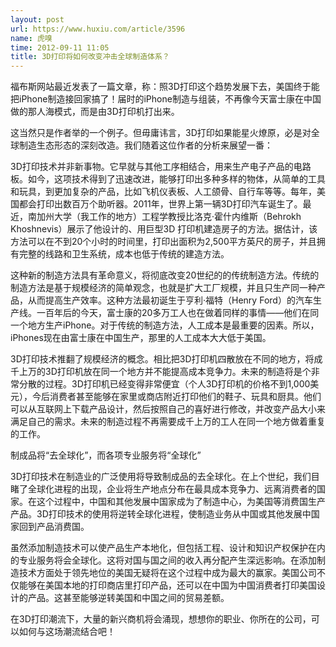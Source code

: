 ```yaml
---
layout: post
url: https://www.huxiu.com/article/3596
name: 虎嗅
time: 2012-09-11 11:05
title: 3D打印将如何改变冲击全球制造体系？
---
```

福布斯网站最近发表了一篇文章，称：照3D打印这个趋势发展下去，美国终于能把iPhone制造接回家搞了！届时的iPhone制造与组装，不再像今天富士康在中国做的那人海模式，而是由3D打印机打出来。

这当然只是作者举的一个例子。但毋庸讳言，3D打印如果能星火燎原，必是对全球制造生态形态的深刻改造。我们随着这位作者的分析来展望一番：

3D打印技术并非新事物。它早就与其他工序相结合，用来生产电子产品的电路板。如今，这项技术得到了迅速改进，能够打印出多种多样的物体，从简单的工具和玩具，到更加复杂的产品，比如飞机仪表板、人工颌骨、自行车等等。每年，美国都会打印出数百万个助听器。2011年，世界上第一辆3D打印汽车诞生了。最近，南加州大学（我工作的地方）工程学教授比洛克·霍什内维斯（Behrokh Khoshnevis）展示了他设计的、用巨型3D 打印机建造房子的方法。据估计，该方法可以在不到20个小时的时间里，打印出面积为2,500平方英尺的房子，并且拥有完整的线路和卫生系统，成本也低于传统的建造方法。

这种新的制造方法具有革命意义，将彻底改变20世纪的的传统制造方法。传统的制造方法是基于规模经济的简单观念，也就是扩大工厂规模，并且只生产同一种产品，从而提高生产效率。这种方法最初诞生于亨利·福特（Henry Ford）的汽车生产线。一百年后的今天，富士康的20多万工人也在做着同样的事情——他们在同一个地方生产iPhone。对于传统的制造方法，人工成本是最重要的因素。所以，iPhones现在由富士康在中国生产，那里的人工成本大大低于美国。

3D打印技术推翻了规模经济的概念。相比把3D打印机四散放在不同的地方，将成千上万的3D打印机放在同一个地方并不能提高成本竞争力。未来的制造将是个非常分散的过程。3D打印机已经变得非常便宜（个人3D打印机的价格不到1,000美元），今后消费者甚至能够在家里或商店附近打印他们的鞋子、玩具和厨具。他们可以从互联网上下载产品设计，然后按照自己的喜好进行修改，并改变产品大小来满足自己的需求。未来的制造过程不再需要成千上万的工人在同一个地方做着重复的工作。

制成品将“去全球化”，而各项专业服务将“全球化”

3D打印技术在制造业的广泛使用将导致制成品的去全球化。在上个世纪，我们目睹了全球化进程的出现，企业将生产地点分布在最具成本竞争力、远离消费者的国家。在这个过程中，中国和其他发展中国家成为了制造中心，为美国等消费国生产产品。3D打印技术的使用将逆转全球化进程，使制造业务从中国或其他发展中国家回到产品消费国。

虽然添加制造技术可以使产品生产本地化，但包括工程、设计和知识产权保护在内的专业服务将会全球化。这将对国与国之间的收入再分配产生深远影响。在添加制造技术方面处于领先地位的美国无疑将在这个过程中成为最大的赢家。美国公司不仅能够在美国本地的打印商店里打印产品，还可以在中国为中国消费者打印美国设计的产品。这甚至能够逆转美国和中国之间的贸易差额。

在3D打印潮流下，大量的新兴商机将会涌现，想想你的职业、你所在的公司，可以如何与这场潮流结合吧！

